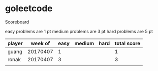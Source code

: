# goleetcode
Scoreboard

easy problems are 1 pt
medium problems are 3 pt
hard problems are 5 pt

| player | week of  | easy | medium | hard | total score |
|--------|----------|------|--------|------|-------------|
| guang  | 20170407 |    1 |        |      |           1 |
| ronak  | 20170407 |    3 |        |      |           3 |
|        |          |      |        |      |             |
